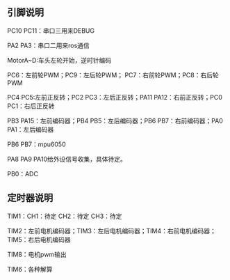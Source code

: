 ## 引脚说明

PC10 PC11：串口三用来DEBUG

PA2 PA3：串口二用来ros通信

MotorA~D:车头左轮开始，逆时针编码

PC6：左前轮PWM；PC9：左后轮PWM； PC7：右前轮PWM；PC8：右后轮PWM   

PC4 PC5:左前正反转；PC2 PC3：左后正反转；PA11 PA12：右前正反转；PC0 PC1：右后正反转  

PB3 PA15：左前编码器；PB4 PB5：左后编码器；PB6 PB7：右前编码器；PA0 PA1：左后编码器

PB6 PB7：mpu6050

PA8 PA9 PA10给外设信号收集，具体待定。

PB0：ADC

## 定时器说明
TIM1：CH1：待定  CH2：待定  CH3：待定

TIM2：左前电机编码器；TIM3：左后电机编码器；TIM4：右前电机编码器；TIM5：右后电机编码器

TIM8：电机pwm输出

TIM6：各种解算

